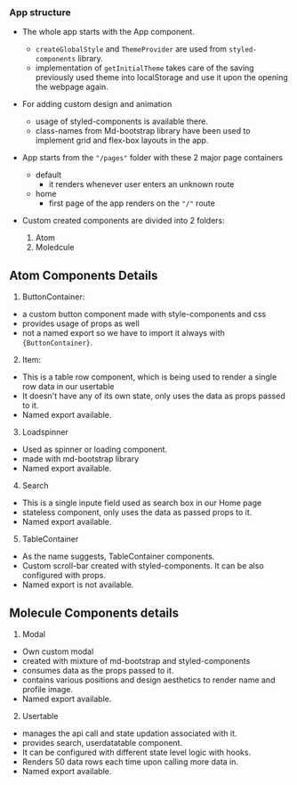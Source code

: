 ### App structure

- The whole app starts with the App component.

  - `createGlobalStyle` and `ThemeProvider` are used from `styled-components` library.
  - implementation of `getInitialTheme` takes care of the saving previously used theme into localStorage and use it upon the opening the webpage again.

- For adding custom design and animation

  - usage of styled-components is available there.
  - class-names from Md-bootstrap library have been used to implement grid and flex-box layouts in the app.

- App starts from the `"/pages"` folder with these 2 major page containers

  - default
    - it renders whenever user enters an unknown route
  - home
    - first page of the app renders on the `"/"` route

- Custom created components are divided into 2 folders:
  1. Atom
  2. Moledcule

## Atom Components Details

1. ButtonContainer:

- a custom button component made with style-components and css
- provides usage of props as well
- not a named export so we have to import it always with `{ButtonContainer}`.

2. Item:

- This is a table row component, which is being used to render a single row data in our usertable
- It doesn't have any of its own state, only uses the data as props passed to it.
- Named export available.

3. Loadspinner

- Used as spinner or loading component.
- made with md-bootstrap library
- Named export available.

4. Search

- This is a single inpute field used as search box in our Home page
- stateless component, only uses the data as passed props to it.
- Named export available.

5. TableContainer

- As the name suggests, TableContainer components.
- Custom scroll-bar created with styled-components. It can be also configured with props.
- Named export is not available.

## Molecule Components details

1. Modal

- Own custom modal
- created with mixture of md-bootstrap and styled-components
- consumes data as the props passed to it.
- contains various positions and design aesthetics to render name and profile image.
- Named export available.

2. Usertable

- manages the api call and state updation associated with it.
- provides search, userdatatable component.
- It can be configured with different state level logic with hooks.
- Renders 50 data rows each time upon calling more data in.
- Named export available.
